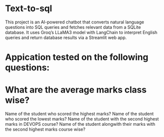# Text-to-sql

This project is an AI-powered chatbot that converts natural language questions into SQL queries and fetches relevant data from
a SQLite database. It uses Groq’s LLaMA3 model with LangChain to interpret English queries and return database results via 
a Streamlit web app.

# Appication tested on the following questions:

#  What are the average marks class wise?
Name of the student who scored the highest marks?
Name of the student who scored the lowest marks?
Name of the student with the second highest marks in DEVOPS course?
Name of the student alongwith their marks with the second highest marks course wise?
